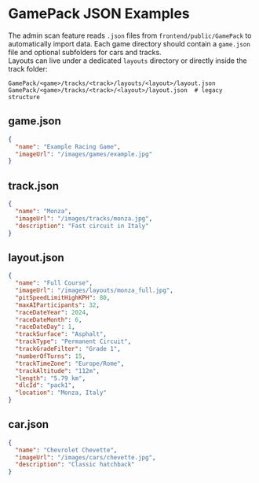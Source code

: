 # GamePack JSON Examples

The admin scan feature reads `.json` files from `frontend/public/GamePack` to automatically import data.
Each game directory should contain a `game.json` file and optional subfolders for cars and tracks.  
Layouts can live under a dedicated `layouts` directory or directly inside the track folder:

```
GamePack/<game>/tracks/<track>/layouts/<layout>/layout.json
GamePack/<game>/tracks/<track>/<layout>/layout.json  # legacy structure
```

## game.json
```json
{
  "name": "Example Racing Game",
  "imageUrl": "/images/games/example.jpg"
}
```

## track.json
```json
{
  "name": "Monza",
  "imageUrl": "/images/tracks/monza.jpg",
  "description": "Fast circuit in Italy"
}
```

## layout.json
```json
{
  "name": "Full Course",
  "imageUrl": "/images/layouts/monza_full.jpg",
  "pitSpeedLimitHighKPH": 80,
  "maxAIParticipants": 32,
  "raceDateYear": 2024,
  "raceDateMonth": 6,
  "raceDateDay": 1,
  "trackSurface": "Asphalt",
  "trackType": "Permanent Circuit",
  "trackGradeFilter": "Grade 1",
  "numberOfTurns": 15,
  "trackTimeZone": "Europe/Rome",
  "trackAltitude": "112m",
  "length": "5.79 km",
  "dlcId": "pack1",
  "location": "Monza, Italy"
}
```

## car.json
```json
{
  "name": "Chevrolet Chevette",
  "imageUrl": "/images/cars/chevette.jpg",
  "description": "Classic hatchback"
}
```
